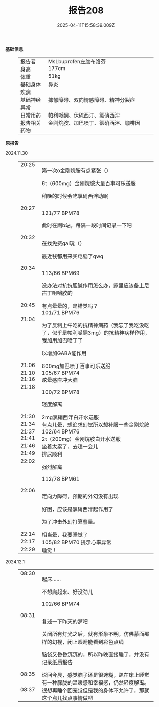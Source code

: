 ﻿---
title: 报告208
description: 
published: true
date: 2025-04-11T15:58:39.009Z
tags: 
editor: markdown
dateCreated: 2025-04-12T10:05:12.112Z
---

<p><strong>基础信息</strong></p>
<figure class="table">
  <table style="border-bottom:none;border-left:none;border-right:none;border-top:none;">
    <tbody>
      <tr>
        <td style="border-bottom:none;border-left:none;border-right:none;border-top:none;padding:0cm 5.4pt;vertical-align:top;width:78.0pt;">报告者</td>
        <td style="border-bottom:none;border-left:none;border-right:none;border-top:none;padding:0cm 5.4pt;vertical-align:top;width:336.8pt;">MsLbuprofen左旋布洛芬</td>
      </tr>
      <tr>
        <td style="border-bottom:none;border-left:none;border-right:none;border-top:none;padding:0cm 5.4pt;vertical-align:top;width:78.0pt;">身高</td>
        <td style="border-bottom:none;border-left:none;border-right:none;border-top:none;padding:0cm 5.4pt;vertical-align:top;width:336.8pt;">177cm</td>
      </tr>
      <tr>
        <td style="border-bottom:none;border-left:none;border-right:none;border-top:none;padding:0cm 5.4pt;vertical-align:top;width:78.0pt;">体重</td>
        <td style="border-bottom:none;border-left:none;border-right:none;border-top:none;padding:0cm 5.4pt;vertical-align:top;width:336.8pt;">51kg</td>
      </tr>
      <tr>
        <td style="border-bottom:none;border-left:none;border-right:none;border-top:none;padding:0cm 5.4pt;vertical-align:top;width:78.0pt;">基础身体疾病</td>
        <td style="border-bottom:none;border-left:none;border-right:none;border-top:none;padding:0cm 5.4pt;vertical-align:top;width:336.8pt;">鼻炎</td>
      </tr>
      <tr>
        <td style="border-bottom:none;border-left:none;border-right:none;border-top:none;padding:0cm 5.4pt;vertical-align:top;width:78.0pt;">基础神经异常</td>
        <td style="border-bottom:none;border-left:none;border-right:none;border-top:none;padding:0cm 5.4pt;vertical-align:top;width:336.8pt;">抑郁障碍、双向情感障碍、精神分裂症</td>
      </tr>
      <tr>
        <td style="border-bottom:none;border-left:none;border-right:none;border-top:none;padding:0cm 5.4pt;vertical-align:top;width:78.0pt;">日常用药</td>
        <td style="border-bottom:none;border-left:none;border-right:none;border-top:none;padding:0cm 5.4pt;vertical-align:top;width:336.8pt;">帕利哌酮、伏硫西汀、氯硝西泮</td>
      </tr>
      <tr>
        <td style="border-bottom:none;border-left:none;border-right:none;border-top:none;padding:0cm 5.4pt;vertical-align:top;width:78.0pt;">报告相关药物</td>
        <td style="border-bottom:none;border-left:none;border-right:none;border-top:none;padding:0cm 5.4pt;vertical-align:top;width:336.8pt;">金刚烷胺、加巴喷丁、氯硝西泮、咖啡因</td>
      </tr>
    </tbody>
  </table>
</figure>
<p><strong>原报告</strong></p>
<p>2024.11.30</p>
<figure class="table">
  <table style="border-bottom:none;border-left:none;border-right:none;border-top:none;">
    <tbody>
      <tr>
        <td style="border-bottom:none;border-left:none;border-right:none;border-top:none;padding:0cm 5.4pt;vertical-align:top;width:42.3pt;">20:25</td>
        <td style="border-bottom:none;border-left:none;border-right:none;border-top:none;padding:0cm 5.4pt;vertical-align:top;width:372.5pt;">
          <p>第一次o金刚烷胺有点紧张（）</p>
          <p>6t（600mg）金刚烷胺大量百事可乐送服</p>
          <p>稍晚的时候会吃氯硝西泮助眠</p>
        </td>
      </tr>
      <tr>
        <td style="border-bottom:none;border-left:none;border-right:none;border-top:none;padding:0cm 5.4pt;vertical-align:top;width:42.3pt;">20:27</td>
        <td style="border-bottom:none;border-left:none;border-right:none;border-top:none;padding:0cm 5.4pt;vertical-align:top;width:372.5pt;">
          <p>121/77 BPM78</p>
          <p>此时在刷b站，每隔一段时间记录一下吧</p>
        </td>
      </tr>
      <tr>
        <td style="border-bottom:none;border-left:none;border-right:none;border-top:none;padding:0cm 5.4pt;vertical-align:top;width:42.3pt;">20:32</td>
        <td style="border-bottom:none;border-left:none;border-right:none;border-top:none;padding:0cm 5.4pt;vertical-align:top;width:372.5pt;">
          <p>在找免费gal玩（）</p>
          <p>最近钱都用来买电脑了qwq</p>
        </td>
      </tr>
      <tr>
        <td style="border-bottom:none;border-left:none;border-right:none;border-top:none;padding:0cm 5.4pt;vertical-align:top;width:42.3pt;">20:34</td>
        <td style="border-bottom:none;border-left:none;border-right:none;border-top:none;padding:0cm 5.4pt;vertical-align:top;width:372.5pt;">
          <p>113/66 BPM69</p>
          <p>没办法对抗抗胆碱作用怎么办，家里应该备上尼古丁咀嚼胶的</p>
        </td>
      </tr>
      <tr>
        <td style="border-bottom:none;border-left:none;border-right:none;border-top:none;padding:0cm 5.4pt;vertical-align:top;width:42.3pt;">20:45</td>
        <td style="border-bottom:none;border-left:none;border-right:none;border-top:none;padding:0cm 5.4pt;vertical-align:top;width:372.5pt;">有点晕晕的，是错觉吗？</td>
      </tr>
      <tr>
        <td style="border-bottom:none;border-left:none;border-right:none;border-top:none;padding:0cm 5.4pt;vertical-align:top;width:42.3pt;">&nbsp;</td>
        <td style="border-bottom:none;border-left:none;border-right:none;border-top:none;padding:0cm 5.4pt;vertical-align:top;width:372.5pt;">101/71 BPM76</td>
      </tr>
      <tr>
        <td style="border-bottom:none;border-left:none;border-right:none;border-top:none;padding:0cm 5.4pt;vertical-align:top;width:42.3pt;">21:04</td>
        <td style="border-bottom:none;border-left:none;border-right:none;border-top:none;padding:0cm 5.4pt;vertical-align:top;width:372.5pt;">
          <p>为了反制上午吃的抗精神病药（我忘了我吃没吃了，似乎是帕利哌酮3mg）的抗精神病样作用，我加用加巴喷丁了</p>
          <p>以增加GABA能作用</p>
        </td>
      </tr>
      <tr>
        <td style="border-bottom:none;border-left:none;border-right:none;border-top:none;padding:0cm 5.4pt;vertical-align:top;width:42.3pt;">21:06</td>
        <td style="border-bottom:none;border-left:none;border-right:none;border-top:none;padding:0cm 5.4pt;vertical-align:top;width:372.5pt;">600mg加巴喷丁百事可乐送服</td>
      </tr>
      <tr>
        <td style="border-bottom:none;border-left:none;border-right:none;border-top:none;padding:0cm 5.4pt;vertical-align:top;width:42.3pt;">21:10</td>
        <td style="border-bottom:none;border-left:none;border-right:none;border-top:none;padding:0cm 5.4pt;vertical-align:top;width:372.5pt;">105/67 BPM74</td>
      </tr>
      <tr>
        <td style="border-bottom:none;border-left:none;border-right:none;border-top:none;padding:0cm 5.4pt;vertical-align:top;width:42.3pt;">21:16</td>
        <td style="border-bottom:none;border-left:none;border-right:none;border-top:none;padding:0cm 5.4pt;vertical-align:top;width:372.5pt;">眩晕感直冲大脑</td>
      </tr>
      <tr>
        <td style="border-bottom:none;border-left:none;border-right:none;border-top:none;padding:0cm 5.4pt;vertical-align:top;width:42.3pt;">21:18</td>
        <td style="border-bottom:none;border-left:none;border-right:none;border-top:none;padding:0cm 5.4pt;vertical-align:top;width:372.5pt;">
          <p>100/72 BPM78</p>
          <p>轻度解离</p>
        </td>
      </tr>
      <tr>
        <td style="border-bottom:none;border-left:none;border-right:none;border-top:none;padding:0cm 5.4pt;vertical-align:top;width:42.3pt;">21:30</td>
        <td style="border-bottom:none;border-left:none;border-right:none;border-top:none;padding:0cm 5.4pt;vertical-align:top;width:372.5pt;">2mg氯硝西泮白开水送服</td>
      </tr>
      <tr>
        <td style="border-bottom:none;border-left:none;border-right:none;border-top:none;padding:0cm 5.4pt;vertical-align:top;width:42.3pt;">21:34</td>
        <td style="border-bottom:none;border-left:none;border-right:none;border-top:none;padding:0cm 5.4pt;vertical-align:top;width:372.5pt;">有点儿晕，想追求幻觉所以想补服一些金刚烷胺</td>
      </tr>
      <tr>
        <td style="border-bottom:none;border-left:none;border-right:none;border-top:none;padding:0cm 5.4pt;vertical-align:top;width:42.3pt;">21:37</td>
        <td style="border-bottom:none;border-left:none;border-right:none;border-top:none;padding:0cm 5.4pt;vertical-align:top;width:372.5pt;">102/64 BPM76</td>
      </tr>
      <tr>
        <td style="border-bottom:none;border-left:none;border-right:none;border-top:none;padding:0cm 5.4pt;vertical-align:top;width:42.3pt;">21:41</td>
        <td style="border-bottom:none;border-left:none;border-right:none;border-top:none;padding:0cm 5.4pt;vertical-align:top;width:372.5pt;">2t（200mg）金刚烷胺白开水送服</td>
      </tr>
      <tr>
        <td style="border-bottom:none;border-left:none;border-right:none;border-top:none;padding:0cm 5.4pt;vertical-align:top;width:42.3pt;">21:46</td>
        <td style="border-bottom:none;border-left:none;border-right:none;border-top:none;padding:0cm 5.4pt;vertical-align:top;width:372.5pt;">坐着太累了，去趟一会儿</td>
      </tr>
      <tr>
        <td style="border-bottom:none;border-left:none;border-right:none;border-top:none;padding:0cm 5.4pt;vertical-align:top;width:42.3pt;">21:49</td>
        <td style="border-bottom:none;border-left:none;border-right:none;border-top:none;padding:0cm 5.4pt;vertical-align:top;width:372.5pt;">排尿顺利</td>
      </tr>
      <tr>
        <td style="border-bottom:none;border-left:none;border-right:none;border-top:none;padding:0cm 5.4pt;vertical-align:top;width:42.3pt;">22:02</td>
        <td style="border-bottom:none;border-left:none;border-right:none;border-top:none;padding:0cm 5.4pt;vertical-align:top;width:372.5pt;">
          <p>强烈解离</p>
          <p>112/78 BPM61</p>
        </td>
      </tr>
      <tr>
        <td style="border-bottom:none;border-left:none;border-right:none;border-top:none;padding:0cm 5.4pt;vertical-align:top;width:42.3pt;">22:06</td>
        <td style="border-bottom:none;border-left:none;border-right:none;border-top:none;padding:0cm 5.4pt;vertical-align:top;width:372.5pt;">
          <p>定向力障碍，预期的外幻没有出现</p>
          <p>好困，应该是氯硝西泮起作用了</p>
          <p>为了冲击外幻打算叠量。</p>
        </td>
      </tr>
      <tr>
        <td style="border-bottom:none;border-left:none;border-right:none;border-top:none;padding:0cm 5.4pt;vertical-align:top;width:42.3pt;">22:14</td>
        <td style="border-bottom:none;border-left:none;border-right:none;border-top:none;padding:0cm 5.4pt;vertical-align:top;width:372.5pt;">相当晕，我要睡觉了</td>
      </tr>
      <tr>
        <td style="border-bottom:none;border-left:none;border-right:none;border-top:none;padding:0cm 5.4pt;vertical-align:top;width:42.3pt;">22:17</td>
        <td style="border-bottom:none;border-left:none;border-right:none;border-top:none;padding:0cm 5.4pt;vertical-align:top;width:372.5pt;">105/82 BPM70&nbsp;提示心率异常</td>
      </tr>
      <tr>
        <td style="border-bottom:none;border-left:none;border-right:none;border-top:none;padding:0cm 5.4pt;vertical-align:top;width:42.3pt;">22:29</td>
        <td style="border-bottom:none;border-left:none;border-right:none;border-top:none;padding:0cm 5.4pt;vertical-align:top;width:372.5pt;">睡觉！</td>
      </tr>
    </tbody>
  </table>
</figure>
<p>2024.12.1</p>
<figure class="table">
  <table style="border-bottom:none;border-left:none;border-right:none;border-top:none;">
    <tbody>
      <tr>
        <td style="border-bottom:none;border-left:none;border-right:none;border-top:none;padding:0cm 5.4pt;vertical-align:top;width:42.3pt;">08:30</td>
        <td style="border-bottom:none;border-left:none;border-right:none;border-top:none;padding:0cm 5.4pt;vertical-align:top;width:372.5pt;">
          <p>起床……</p>
          <p>不想爬起来、好没劲儿</p>
          <p>102/66 BPM74</p>
        </td>
      </tr>
      <tr>
        <td style="border-bottom:none;border-left:none;border-right:none;border-top:none;padding:0cm 5.4pt;vertical-align:top;width:42.3pt;">08:31</td>
        <td style="border-bottom:none;border-left:none;border-right:none;border-top:none;padding:0cm 5.4pt;vertical-align:top;width:372.5pt;">
          <p>复述一下昨天的梦吧</p>
          <p>关闭所有灯光之后，就有形象不明，仿佛蒙面那样的幻视，闭上眼睛能看到彩色点线</p>
          <p>脑袋又昏昏沉沉的，所以昨晚直接睡了，并没有记录纸质报告</p>
        </td>
      </tr>
      <tr>
        <td style="border-bottom:none;border-left:none;border-right:none;border-top:none;padding:0cm 5.4pt;vertical-align:top;width:42.3pt;">08:35</td>
        <td style="border-bottom:none;border-left:none;border-right:none;border-top:none;padding:0cm 5.4pt;vertical-align:top;width:372.5pt;">说回今晨，感觉脑子还是很迷糊，趴在床上睡觉有一种朦胧的温暖感和幸福感，仍然轻度解离。</td>
      </tr>
      <tr>
        <td style="border-bottom:none;border-left:none;border-right:none;border-top:none;padding:0cm 5.4pt;vertical-align:top;width:42.3pt;">08:37</td>
        <td style="border-bottom:none;border-left:none;border-right:none;border-top:none;padding:0cm 5.4pt;vertical-align:top;width:372.5pt;">很想再睡个回笼觉但是我的身体不允许了，那就这个点儿找点事情做吧</td>
      </tr>
    </tbody>
  </table>
</figure>
<p>&nbsp;</p>

